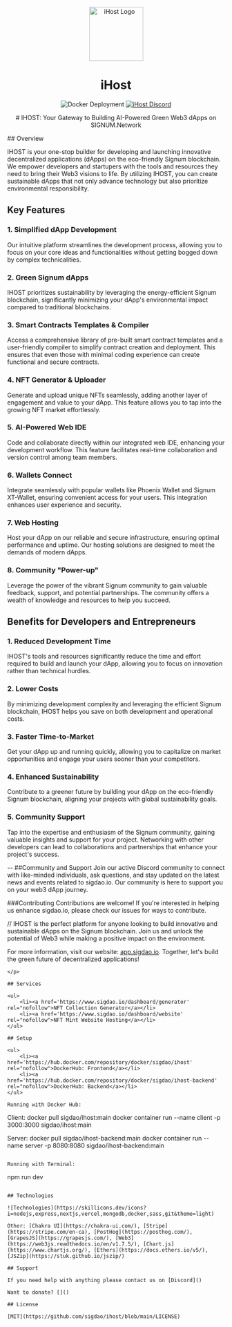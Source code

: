 <p align="center">
    <a href='https://app.sigdao.io/' rel='follow'>
        <img src='https://avatars.githubusercontent.com/u/136441453?s=200&v=4' alt='iHost Logo' width='125px'/>
    </a>
</p>

<h1 align="center">iHost</h1>

<p align="center">
    <img src='https://github.com/sigdao/ihost/actions/workflows/docker-deployment.yml/badge.svg' alt='Docker Deployment'>
    <a href="[https://discord.gg/BMZZXZMnmv](https://discord.gg/BMZZXZMnmv)" rel="follow">
        <img src='https://img.shields.io/discord/925910496354381854.svg?color=7289da&label=discord&logo=discord&style=flat' alt='iHost Discord' />
    </a>
</p>

<p align="center">
    # IHOST: Your Gateway to Building AI-Powered Green Web3 dApps on SIGNUM.Network
</p>

<p>
## Overview

IHOST is your one-stop builder for developing and launching innovative decentralized applications (dApps) on the eco-friendly Signum blockchain. We empower developers and startupers with the tools and resources they need to bring their Web3 visions to life. By utilizing IHOST, you can create sustainable dApps that not only advance technology but also prioritize environmental responsibility.

## Key Features

### 1. Simplified dApp Development
Our intuitive platform streamlines the development process, allowing you to focus on your core ideas and functionalities without getting bogged down by complex technicalities.

### 2. Green Signum dApps
IHOST prioritizes sustainability by leveraging the energy-efficient Signum blockchain, significantly minimizing your dApp's environmental impact compared to traditional blockchains.

### 3. Smart Contracts Templates & Compiler
Access a comprehensive library of pre-built smart contract templates and a user-friendly compiler to simplify contract creation and deployment. This ensures that even those with minimal coding experience can create functional and secure contracts.

### 4. NFT Generator & Uploader
Generate and upload unique NFTs seamlessly, adding another layer of engagement and value to your dApp. This feature allows you to tap into the growing NFT market effortlessly.

### 5. AI-Powered Web IDE
Code and collaborate directly within our integrated web IDE, enhancing your development workflow. This feature facilitates real-time collaboration and version control among team members.

### 6. Wallets Connect
Integrate seamlessly with popular wallets like Phoenix Wallet and Signum XT-Wallet, ensuring convenient access for your users. This integration enhances user experience and security.

### 7. Web Hosting
Host your dApp on our reliable and secure infrastructure, ensuring optimal performance and uptime. Our hosting solutions are designed to meet the demands of modern dApps.

### 8. Community "Power-up"
Leverage the power of the vibrant Signum community to gain valuable feedback, support, and potential partnerships. The community offers a wealth of knowledge and resources to help you succeed.

## Benefits for Developers and Entrepreneurs

### 1. Reduced Development Time
IHOST's tools and resources significantly reduce the time and effort required to build and launch your dApp, allowing you to focus on innovation rather than technical hurdles.

### 2. Lower Costs
By minimizing development complexity and leveraging the efficient Signum blockchain, IHOST helps you save on both development and operational costs.

### 3. Faster Time-to-Market
Get your dApp up and running quickly, allowing you to capitalize on market opportunities and engage your users sooner than your competitors.

### 4. Enhanced Sustainability
Contribute to a greener future by building your dApp on the eco-friendly Signum blockchain, aligning your projects with global sustainability goals.

### 5. Community Support
Tap into the expertise and enthusiasm of the Signum community, gaining valuable insights and support for your project. Networking with other developers can lead to collaborations and partnerships that enhance your project's success.

--
##Community and Support
Join our active Discord community to connect with like-minded individuals, ask questions, and stay updated on the latest news and events related to sigdao.io.
Our community is here to support you on your web3 dApp journey.

###Contributing
Contributions are welcome! If you're interested in helping us enhance sigdao.io, please check our issues for ways to contribute.

// IHOST is the perfect platform for anyone looking to build innovative and sustainable dApps on the Signum blockchain. Join us and unlock the potential of Web3 while making a positive impact on the environment.

For more information, visit our website: [app.sigdao.io](https://app.sigdao.io). Together, let's build the green future of decentralized applications!
```
</p>

## Services

<ul>
    <li><a href='https://www.sigdao.io/dashboard/generator' rel="nofollow">NFT Collection Generator</a></li>
    <li><a href='https://www.sigdao.io/dashboard/website' rel="nofollow">NFT Mint Website Hosting</a></li>
</ul>

## Setup

<ul>
    <li><a href='https://hub.docker.com/repository/docker/sigdao/ihost' rel="nofollow">DockerHub: Frontend</a></li>
    <li><a href='https://hub.docker.com/repository/docker/sigdao/ihost-backend' rel="nofollow">DockerHub: Backend</a></li>
</ul>

Running with Docker Hub:

```
Client:
docker pull sigdao/ihost:main
docker container run --name client -p 3000:3000 sigdao/ihost:main

Server:
docker pull sigdao/ihost-backend:main
docker container run --name server -p 8080:8080 sigdao/ihost-backend:main
```

Running with Terminal:

```
npm run dev
```

## Technologies

![Technologies](https://skillicons.dev/icons?i=nodejs,express,nextjs,vercel,mongodb,docker,sass,git&theme=light)

Other: [Chakra UI](https://chakra-ui.com/), [Stripe](https://stripe.com/en-ca), [PostHog](https://posthog.com/), [GrapesJS](https://grapesjs.com/), [Web3](https://web3js.readthedocs.io/en/v1.7.5/), [Chart.js](https://www.chartjs.org/), [Ethers](https://docs.ethers.io/v5/), [JSZip](https://stuk.github.io/jszip/)

## Support

If you need help with anything please contact us on [Discord]()

Want to donate? []()

## License

[MIT](https://github.com/sigdao/ihost/blob/main/LICENSE)
